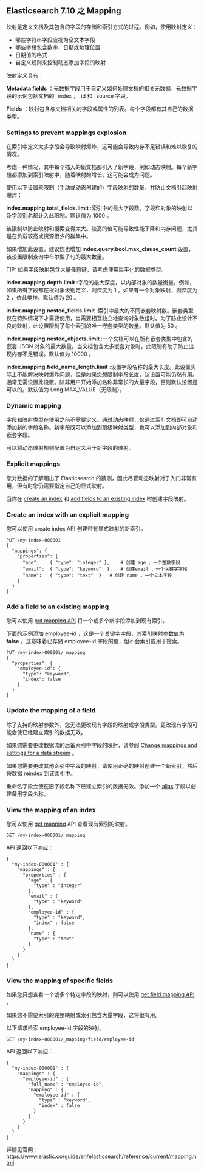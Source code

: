 ## Elasticsearch 7.10 之 Mapping

映射是定义文档及其包含的字段的存储和索引方式的过程。例如，使用映射定义：

* 哪些字符串字段应视为全文本字段
* 哪些字段包含数字，日期或地理位置
* 日期值的格式
* 自定义规则来控制动态添加字段的映射

映射定义具有：

**Metadata fields** ：元数据字段用于自定义如何处理文档的相关元数据。元数据字段的示例包括文档的 \_index ，\_id 和 \_source 字段。

**Fields** ：映射包含与文档相关的字段或属性的列表。每个字段都有其自己的数据类型。


### Settings to prevent mappings explosion

在索引中定义太多字段会导致映射爆炸，这可能会导致内存不足错误和难以恢复的情况。

考虑一种情况，其中每个插入的新文档都引入了新字段，例如动态映射。每个新字段都添加到索引映射中，随着映射的增长，这可能会成为问题。

使用以下设置来限制（手动或动态创建的）字段映射的数量，并防止文档引起映射爆炸：

**index.mapping.total_fields.limit** :索引中的最大字段数。字段和对象的映射以及字段别名都计入此限制。默认值为 1000 。

该限制以防止映射和搜索变得太大。较高的值可能导致性能下降和内存问题，尤其是在负载较高或资源很少的群集中。

如果增加此设置，建议您也增加 **index.query.bool.max_clause_count** 设置，该设置限制查询中布尔型子句的最大数量。

TIP: 如果字段映射包含大量任意键，请考虑使用扁平化的数据类型。

**index.mapping.depth.limit** :字段的最大深度，以内部对象的数量衡量。例如，如果所有字段都在根对象级别定义，则深度为 1 。如果有一个对象映射，则深度为 2 ，依此类推。默认值为 20 。

**index.mapping.nested_fields.limit** :索引中最大的不同嵌套映射数。嵌套类型仅在特殊情况下才需要使用，当需要相互独立地查询对象数组时。为了防止设计不良的映射，此设置限制了每个索引的唯一嵌套类型的数量。默认值为 50 。

**index.mapping.nested_objects.limit** :一个文档可以在所有嵌套类型中包含的嵌套 JSON 对象的最大数量。当文档包含太多嵌套对象时，此限制有助于防止出现内存不足错误。默认值为 10000 。

**index.mapping.field_name_length.limit** :设置字段名称的最大长度。此设置实际上不能解决映射爆炸问题，但是如果您想限制字段长度，该设置可能仍然有用。通常无需设置此设置。除非用户开始添加名称非常长的大量字段，否则默认设置是可以的。默认值为 Long.MAX_VALUE（无限制）。

### Dynamic mapping


字段和映射类型在使用之前不需要定义。通过动态映射，仅通过索引文档即可自动添加新的字段名称。新字段既可以添加到顶级映射类型，也可以添加到内部对象和嵌套字段。

可以将动态映射规则配置为自定义用于新字段的映射。

### Explicit mappings

您对数据的了解超出了 Elasticsearch 的猜测，因此尽管动态映射对于入门非常有用，但有时您仍需要指定自己的显式映射。

当你在 [create an index](https://www.elastic.co/guide/en/elasticsearch/reference/current/mapping.html#create-mapping) 和 [add fields to an existing index](https://www.elastic.co/guide/en/elasticsearch/reference/current/mapping.html#add-field-mapping) 时创建字段映射。

### Create an index with an explicit mapping

您可以使用 create index API 创建带有显式映射的新索引。

	PUT /my-index-000001
	{
	  "mappings": {
	    "properties": {
	      "age":    { "type": "integer" },    # 创建 age ，一个整数字段
	      "email":  { "type": "keyword"  },   # 创建email ，一个关键字字段
	      "name":   { "type": "text"  }   # 创建 name ，一个文本字段    
	    }
	  }
	}
 
### Add a field to an existing mapping

您可以使用 [put mapping API](https://www.elastic.co/guide/en/elasticsearch/reference/current/indices-put-mapping.html) 将一个或多个新字段添加到现有索引。

下面的示例添加 employee-id ，这是一个关键字字段，其索引映射参数值为 **false** 。这意味着已存储 employee-id 字段的值，但不会索引或用于搜索。

	PUT /my-index-000001/_mapping
	{
	  "properties": {
	    "employee-id": {
	      "type": "keyword",
	      "index": false
	    }
	  }
	}
 
### Update the mapping of a field

除了支持的映射参数外，您无法更改现有字段的映射或字段类型。更改现有字段可能会使已经建立索引的数据无效。

如果您需要更改数据流的后备索引中字段的映射，请参阅 [Change mappings and settings for a data stream](https://www.elastic.co/guide/en/elasticsearch/reference/current/data-streams-change-mappings-and-settings.html) 。

如果您需要更改其他索引中字段的映射，请使用正确的映射创建一个新索引，然后将数据 [reindex](https://www.elastic.co/guide/en/elasticsearch/reference/current/docs-reindex.html) 到该索引中。

重命名字段会使在旧字段名称下已建立索引的数据无效。添加一个 [alias](https://www.elastic.co/guide/en/elasticsearch/reference/current/alias.html) 字段以创建备用字段名称。

### View the mapping of an index

您可以使用 [get mapping](https://www.elastic.co/guide/en/elasticsearch/reference/current/indices-get-mapping.html) API 查看现有索引的映射。

	GET /my-index-000001/_mapping
 
API 返回以下响应：

	{
	  "my-index-000001" : {
	    "mappings" : {
	      "properties" : {
	        "age" : {
	          "type" : "integer"
	        },
	        "email" : {
	          "type" : "keyword"
	        },
	        "employee-id" : {
	          "type" : "keyword",
	          "index" : false
	        },
	        "name" : {
	          "type" : "text"
	        }
	      }
	    }
	  }
	}
### View the mapping of specific fields

如果您只想查看一个或多个特定字段的映射，则可以使用 [get field mapping API](https://www.elastic.co/guide/en/elasticsearch/reference/current/indices-get-field-mapping.html) 。

如果您不需要索引的完整映射或索引包含大量字段，这将很有用。

以下请求检索 employee-id 字段的映射。

	GET /my-index-000001/_mapping/field/employee-id
 
API 返回以下响应：

	{
	  "my-index-000001" : {
	    "mappings" : {
	      "employee-id" : {
	        "full_name" : "employee-id",
	        "mapping" : {
	          "employee-id" : {
	            "type" : "keyword",
	            "index" : false
	          }
	        }
	      }
	    }
	  }
	}

详情见官网：https://www.elastic.co/guide/en/elasticsearch/reference/current/mapping.html
